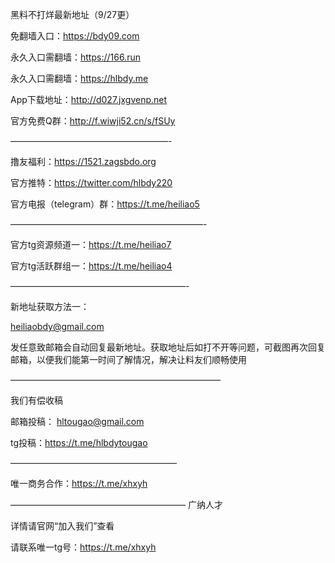 黑料不打烊最新地址（9/27更）

免翻墙入口：https://bdy09.com

永久入口需翻墙：https://166.run

永久入口需翻墙：https://hlbdy.me

App下载地址：http://d027.jxgvenp.net

官方免费Q群：http://f.wiwji52.cn/s/fSUy

——————————————————-

撸友福利：https://1521.zagsbdo.org

官方推特：https://twitter.com/hlbdy220

官方电报（telegram）群：https://t.me/heiliao5

——————————————————————-

官方tg资源频道一：https://t.me/heiliao7

官方tg活跃群组一：https://t.me/heiliao4

————————————————————-

新地址获取方法一：

heiliaobdy@gmail.com

发任意致邮箱会自动回复最新地址。获取地址后如打不开等问题，可截图再次回复邮箱，以便我们能第一时间了解情况，解决让料友们顺畅使用

————————————————————————

我们有偿收稿

邮箱投稿： hltougao@gmail.com

tg投稿：https://t.me/hlbdytougao

———————————————————

唯一商务合作：https://t.me/xhxyh

————————————————————
广纳人才

详情请官网“加入我们”查看

请联系唯一tg号：https://t.me/xhxyh
